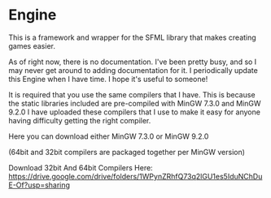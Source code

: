 # Engine
This is a framework and wrapper for the SFML library that makes creating games easier.

As of right now, there is no documentation. I've been pretty busy, and so I may never get around to adding documentation for it. I periodically update this Engine when I have time. I hope it's useful to someone!

It is required that you use the same compilers that I have. This is because the static libraries included are pre-compiled with MinGW 7.3.0 and MinGW 9.2.0
I have uploaded these compilers that I use to make it easy for anyone having difficulty getting the right compiler.

Here you can download either MinGW 7.3.0 or MinGW 9.2.0

(64bit and 32bit compilers are packaged together per MinGW version)

Download 32bit And 64bit Compilers Here:
https://drive.google.com/drive/folders/1WPynZRhfQ73q2lGU1es5IduNChDuE-Of?usp=sharing
